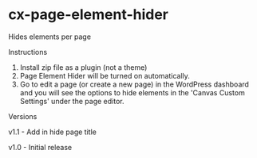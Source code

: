 cx-page-element-hider
=====================

Hides elements per page

Instructions

1. Install zip file as a plugin (not a theme)
2. Page Element Hider will be turned on automatically.
3. Go to edit a page (or create a new page) in the WordPress dashboard and you will see the options to hide elements in the 'Canvas Custom Settings' under the page editor.

Versions

v1.1 - Add in hide page title

v1.0  - Initial release
